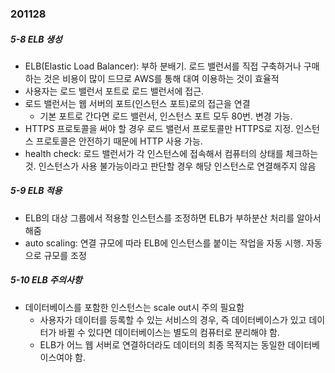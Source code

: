 ### 201128
##### 5-8 ELB 생성
- ELB(Elastic Load Balancer): 부하 분배기. 로드 밸런서를 직접 구축하거나 구매하는 것은 비용이 많이 드므로 AWS를 통해 대여 이용하는 것이 효율적
- 사용자는 로드 밸런서 포트로 로드 밸런서에 접근.
- 로드 밸런서는 웹 서버의 포트(인스턴스 포트)로의 접근을 연결
	- 기본 포트로 간다면 로드 밸런서, 인스턴스 포트 모두 80번. 변경 가능.
- HTTPS 프로토콜을 써야 할 경우 로드 밸런서 프로토콜만 HTTPS로 지정. 인스턴스 프로토콜은 안전하기 때문에 HTTP 사용 가능.
- health check: 로드 밸런서가 각 인스턴스에 접속해서 컴퓨터의 상태를 체크하는 것. 인스턴스가 사용 불가능이라고 판단할 경우 해당 인스턴스로 연결해주지 않음

##### 5-9 ELB 적용
- ELB의 대상 그룹에서 적용할 인스턴스를 조정하면 ELB가 부하분산 처리를 알아서 해줌
- auto scaling: 연결 규모에 따라 ELB에 인스턴스를 붙이는 작업을 자동 시행. 자동으로 규모를 조정

##### 5-10 ELB 주의사항
 - 데이터베이스를 포함한 인스턴스는 scale out시 주의 필요함
	 - 사용자가 데이터를 등록할 수 있는 서비스의 경우, 즉 데이터베이스가 있고 데이터가 바뀔 수 있다면 데이터베이스는 별도의 컴퓨터로 분리해야 함.
	 - ELB가 어느 웹 서버로 연결하더라도 데이터의 최종 목적지는 동일한 데이터베이스여야 함.
